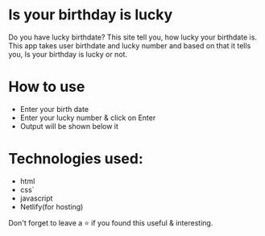 # Is your birthday is lucky
  Do you have lucky birthdate? This site tell you, how lucky your birthdate is. This app takes user birthdate and lucky number and based on that it tells you, Is your birthday is lucky or not.

# How to use
   * Enter your birth date
   * Enter your lucky number & click on Enter
   * Output will be shown below it

# Technologies used:

   * html
   * css`
   * javascript
   * Netlify(for hosting)

Don't forget to leave a ⭐ if you found this useful & interesting. 